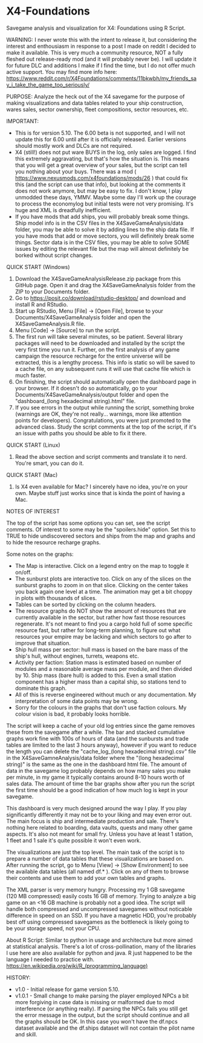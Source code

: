 # X4-Foundations
Savegame analysis and visualization for X4: Foundations using R Script.

WARNING:
I never wrote this with the intent to release it, but considering the interest and enthousiasm in response to a post I made on reddit I decided to make it available. This is very much a community resource, NOT a fully fleshed out release-ready mod (and it will probably never be). I will update it for future DLC and additions I make if I find the time, but I do not offer much active support. You may find more info here: https://www.reddit.com/r/X4Foundations/comments/11bkwbh/my_friends_say_i_take_the_game_too_seriously/

PURPOSE:
Analyze the heck out of the X4 savegame for the purpose of making visualizations and data tables related to your ship construction, wares sales, sector ownership, fleet compositions, sector resources, etc.

IMPORTANT:
- This is for version 5.10. The 6.00 beta is not supported, and I will not update this for 6.00 until after it is officially released. Earlier versions should mostly work and DLCs are not required.
- X4 (still!) does not put ware BUYS in the log, only sales are logged. I find this extremely aggravating, but that's how the situation is. This means that you will get a great overview of your sales, but the script can tell you nothing about your buys. There was a mod ( https://www.nexusmods.com/x4foundations/mods/26 ) that could fix this (and the script can use that info), but looking at the comments it does not work anymore, but may be easy to fix. I don't know, I play unmodded these days, YMMV. Maybe some day I'll work up the courage to process the economylog but initial tests were not very promising. It's huge and XML is dreadfully inefficient.
- If you have mods that add ships, you will probably break some things. Ship model info is in the CSV files in the X4SaveGameAnalysis/data folder, you may be able to solve it by adding lines to the ship data file. If you have mods that add or move sectors, you will definitely break some things. Sector data is in the CSV files, you may be able to solve SOME issues by editing the relevant file but the map will almost definitely be borked without script changes.

QUICK START (Windows)
1. Download the X4SaveGameAnalysisRelease.zip package from this GitHub page. Open it and drag the X4SaveGameAnalysis folder from the ZIP to your Documents folder.
2. Go to https://posit.co/download/rstudio-desktop/ and download and install R and RStudio.
3. Start up RStudio, Menu [File] -> [Open File], browse to your Documents/X4SaveGameAnalysis folder and open the X4SaveGameAnalysis.R file.
4. Menu [Code] -> [Source] to run the script.
5. The first run will take several minutes, so be patient. Several library packages will need to be downloaded and installed by the script the very first time you run it. Further, on the first analysis of any game campaign the resource recharge for the entire universe will be extracted, this is a lengthy process. This info is static so will be saved to a cache file, on any subsequent runs it will use that cache file which is much faster.
6. On finishing, the script should automatically open the dashboard page in your browser. If it doesn't do so automatically, go to your Documents/X4SaveGameAnalysis/output folder and open the "dashboard_(long hexadecimal string).html" file.
7. If you see errors in the output while running the script, something broke (warnings are OK, they're not really... warnings, more like attention points for developers). Congratulations, you were just promoted to the advanced class. Study the script comments at the top of the script, if it's an issue with paths you should be able to fix it there.

QUICK START (Linux)
1. Read the above section and script comments and translate it to nerd. You're smart, you can do it.

QUICK START (Mac)
1. Is X4 even available for Mac? I sincerely have no idea, you're on your own. Maybe stuff just works since that is kinda the point of having a Mac.


NOTES OF INTEREST

The top of the script has some options you can set, see the script comments. Of interest to some may be the "spoilers.hide" option. Set this to TRUE to hide undiscovered sectors and ships from the map and graphs and to hide the resource recharge graphs.

Some notes on the graphs:
- The Map is interactive. Click on a legend entry on the map to toggle it on/off.
- The sunburst plots are interactive too. Click on any of the slices on the sunburst graphs to zoom in on that slice. Clicking on the center takes you back again one level at a time. The animation may get a bit choppy in plots with thousands of slices.
- Tables can be sorted by clicking on the column headers.
- The resource graphs do NOT show the amount of resources that are currently available in the sector, but rather how fast those resources regenerate. It's not meant to find you a cargo hold full of some specific resource fast, but rather for long-term planning, to figure out what resources your empire may be lacking and which sectors to go after to improve that situation.
- Ship hull mass per sector: hull mass is based on the bare mass of the ship's hull, without engines, turrets, weapons etc.
- Activity per faction: Station mass is estimated based on number of modules and a reasonable average mass per module, and then divided by 10. Ship mass (bare hull) is added to this. Even a small station component has a higher mass than a capital ship, so stations tend to dominate this graph.
- All of this is reverse engineered without much or any documentation. My interpretation of some data points may be wrong.
- Sorry for the colours in the graphs that don't use faction colours. My colour vision is bad, it probably looks horrible.

The script will keep a cache of your old log entries since the game removes these from the savegame after a while. The bar and stacked cumulative graphs work fine with 100s of hours of data (and the sunbursts and trade tables are limited to the last 3 hours anyway), however if you want to reduce the length you can delete the "cache_log_(long hexadecimal string).csv" file in the X4SaveGamneAnalysis/data folder where the "(long hexadecimal string)" is the same as the one in the dashboard html file. The amount of data in the savegame log probably depends on how many sales you make per minute, in my game it typically contains around 8-10 hours worth of sales data. The amount of time the bar graphs show after you run the script the first time should be a good indication of how much log is kept in your savegame.

This dashboard is very much designed around the way I play. If you play significantly differently it may not be to your liking and may even error out. The main focus is ship and intermediate production and sale. There's nothing here related to boarding, data vaults, quests and many other game aspects. It's also not meant for small fry. Unless you have at least 1 station, 1 fleet and 1 sale it's quite possible it won't even work.

The visualizations are just the top level. The main task of the script is to prepare a number of data tables that these visualizations are based on. After running the script, go to Menu [View] -> [Show Environment] to see the available data tables (all named df.* ). Click on any of them to browse their contents and use them to add your own tables and graphs.

The XML parser is very memory hungry. Processing my 1 GB savegame (120 MB compressed) easily costs 16 GB of memory. Trying to analyze a big game on an <16 GB machine is probably not a good idea. The script will handle both compressed and uncompressed savegames without noticable difference in speed on an SSD. If you have a magnetic HDD, you're probably best off using compressed savegames as the bottleneck is likely going to be your storage speed, not your CPU.

About R Script: Similar to python in usage and architecture but more aimed at statistical analysis. There's a lot of cross-pollination, many of the libraries I use here are also available for python and java. R just happened to be the language I needed to practice with. https://en.wikipedia.org/wiki/R_(programming_language)


HISTORY:
- v1.0 - Initial release for game version 5.10.
- v1.0.1 - Small change to make parsing the player employed NPCs a bit more forgiving in case data is missing or malformed due to mod interference (or anything really). If parsing the NPCs fails you still get the error message in the output, but the script should continue and all the graphs should be OK. In this case you won't have the df.npcs dataset available and the df.ships dataset will not contain the pilot name and skill.
